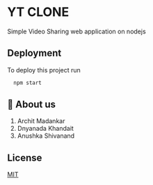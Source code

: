 
# YT CLONE

Simple Video Sharing web application on nodejs



## Deployment

To deploy this project run

```bash
  npm start
```


## 🚀 About us
1. Archit Madankar
2. Dnyanada Khandait
3. Anushka Shivanand


## License

[MIT](https://choosealicense.com/licenses/mit/)

